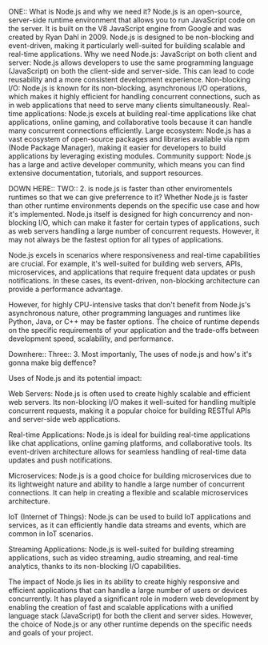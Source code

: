 ONE::
What is Node.js and why we need it?
Node.js is an open-source, server-side runtime environment that allows you to run JavaScript code on the server. It is built on the V8 JavaScript engine from Google and was created by Ryan Dahl in 2009. Node.js is designed to be non-blocking and event-driven, making it particularly well-suited for building scalable and real-time applications.
Why we need Node.js:
JavaScript on both client and server: Node.js allows developers to use the same programming language (JavaScript) on both the client-side and server-side. This can lead to code reusability and a more consistent development experience.
Non-blocking I/O: Node.js is known for its non-blocking, asynchronous I/O operations, which makes it highly efficient for handling concurrent connections, such as in web applications that need to serve many clients simultaneously.
Real-time applications: Node.js excels at building real-time applications like chat applications, online gaming, and collaborative tools because it can handle many concurrent connections efficiently.
Large ecosystem: Node.js has a vast ecosystem of open-source packages and libraries available via npm (Node Package Manager), making it easier for developers to build applications by leveraging existing modules.
Community support: Node.js has a large and active developer community, which means you can find extensive documentation, tutorials, and support resources.


DOWN HERE::
TWO::
2. is node.js is faster than other enviromentels runtimes so that we can give preferrence to it?
Whether Node.js is faster than other runtime environments depends on the specific use case and how it's implemented. Node.js itself is designed for high concurrency and non-blocking I/O, which can make it faster for certain types of applications, such as web servers handling a large number of concurrent requests. However, it may not always be the fastest option for all types of applications.

Node.js excels in scenarios where responsiveness and real-time capabilities are crucial. For example, it's well-suited for building web servers, APIs, microservices, and applications that require frequent data updates or push notifications. In these cases, its event-driven, non-blocking architecture can provide a performance advantage.

However, for highly CPU-intensive tasks that don't benefit from Node.js's asynchronous nature, other programming languages and runtimes like Python, Java, or C++ may be faster options. The choice of runtime depends on the specific requirements of your application and the trade-offs between development speed, scalability, and performance.






Downhere::
Three::
3. Most importanly, The uses of node.js and how's it's gonna make big deffence?

Uses of Node.js and its potential impact:

Web Servers: Node.js is often used to create highly scalable and efficient web servers. Its non-blocking I/O makes it well-suited for handling multiple concurrent requests, making it a popular choice for building RESTful APIs and server-side web applications.

Real-time Applications: Node.js is ideal for building real-time applications like chat applications, online gaming platforms, and collaborative tools. Its event-driven architecture allows for seamless handling of real-time data updates and push notifications.

Microservices: Node.js is a good choice for building microservices due to its lightweight nature and ability to handle a large number of concurrent connections. It can help in creating a flexible and scalable microservices architecture.

IoT (Internet of Things): Node.js can be used to build IoT applications and services, as it can efficiently handle data streams and events, which are common in IoT scenarios.

Streaming Applications: Node.js is well-suited for building streaming applications, such as video streaming, audio streaming, and real-time analytics, thanks to its non-blocking I/O capabilities.

The impact of Node.js lies in its ability to create highly responsive and efficient applications that can handle a large number of users or devices concurrently. It has played a significant role in modern web development by enabling the creation of fast and scalable applications with a unified language stack (JavaScript) for both the client and server sides. However, the choice of Node.js or any other runtime depends on the specific needs and goals of your project.




